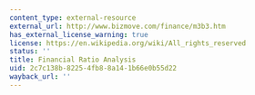 ```yaml
---
content_type: external-resource
external_url: http://www.bizmove.com/finance/m3b3.htm
has_external_license_warning: true
license: https://en.wikipedia.org/wiki/All_rights_reserved
status: ''
title: Financial Ratio Analysis
uid: 2c7c138b-8225-4fb8-8a14-1b66e0b55d22
wayback_url: ''
---
```

